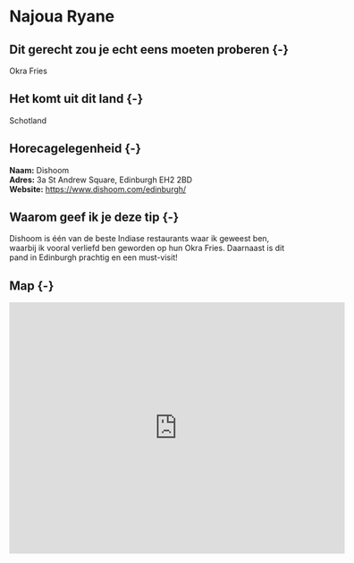 # Najoua Ryane

## Dit gerecht zou je echt eens moeten proberen {-}

Okra Fries	

## Het komt uit dit land {-}

Schotland

## Horecagelegenheid {-}

**Naam:** Dishoom <br>
**Adres:** 3a St Andrew Square, Edinburgh EH2 2BD <br>
**Website:** https://www.dishoom.com/edinburgh/	

## Waarom geef ik je deze tip {-}

Dishoom is één van de beste Indiase restaurants waar ik geweest ben, waarbij ik vooral verliefd ben geworden op hun Okra Fries. Daarnaast is dit pand in Edinburgh prachtig en een must-visit!

## Map {-}

<iframe src="https://www.google.com/maps/embed?pb=!1m14!1m8!1m3!1d8935.030640665438!2d-3.1925221!3d55.9535721!3m2!1i1024!2i768!4f13.1!3m3!1m2!1s0x0%3A0x2f7ddb5bafbd5997!2sDishoom%20Edinburgh!5e0!3m2!1sen!2snl!4v1656615756374!5m2!1sen!2snl" width="600" height="450" style="border:0;" allowfullscreen="" loading="lazy" referrerpolicy="no-referrer-when-downgrade"></iframe>
